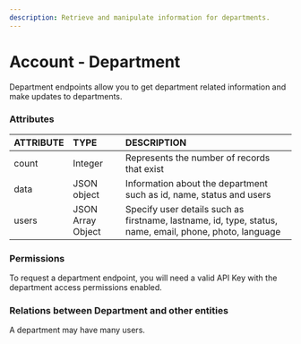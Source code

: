 ```yaml
---
description: Retrieve and manipulate information for departments.
---
```


# Account - Department

Department endpoints allow you to get department related information and make updates to departments.

### Attributes 

| ATTRIBUTE | TYPE | DESCRIPTION |
| :--- | :--- | :--- |
| count | Integer | Represents the number of records that exist |
| data | JSON object | Information about the department such as id, name, status and users |
| users | JSON Array Object | Specify user details such as firstname, lastname, id, type, status, name, email, phone, photo, language |

### **Permissions**

To request a department endpoint, you will need a valid API Key with the department access permissions enabled.

### **Relations between Department and other entities**

A department may have many users.


